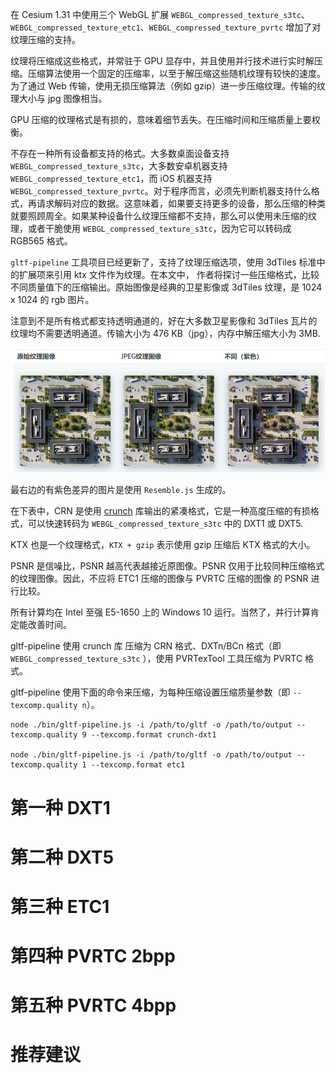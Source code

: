 在 Cesium 1.31 中使用三个 WebGL 扩展 `WEBGL_compressed_texture_s3tc`、`WEBGL_compressed_texture_etc1`、`WEBGL_compressed_texture_pvrtc` 增加了对纹理压缩的支持。

纹理将压缩成这些格式，并常驻于 GPU 显存中，并且使用并行技术进行实时解压缩。压缩算法使用一个固定的压缩率，以至于解压缩这些随机纹理有较快的速度。为了通过 Web 传输，使用无损压缩算法（例如 gzip）进一步压缩纹理。传输的纹理大小与 jpg 图像相当。

GPU 压缩的纹理格式是有损的，意味着细节丢失。在压缩时间和压缩质量上要权衡。

不存在一种所有设备都支持的格式。大多数桌面设备支持 `WEBGL_compressed_texture_s3tc`，大多数安卓机器支持 `WEBGL_compressed_texture_etc1`，而 iOS 机器支持 `WEBGL_compressed_texture_pvrtc`。对于程序而言，必须先判断机器支持什么格式，再请求解码对应的数据。这意味着，如果要支持更多的设备，那么压缩的种类就要照顾周全。如果某种设备什么纹理压缩都不支持，那么可以使用未压缩的纹理，或者干脆使用 `WEBGL_compressed_texture_s3tc`，因为它可以转码成 RGB565 格式。

`gltf-pipeline` 工具项目已经更新了，支持了纹理压缩选项，使用 3dTiles 标准中的扩展项来引用 ktx 文件作为纹理。在本文中， 作者将探讨一些压缩格式，比较不同质量值下的压缩输出。原始图像是经典的卫星影像或 3dTiles 纹理，是 1024 x 1024 的 rgb 图片。

注意到不是所有格式都支持透明通道的，好在大多数卫星影像和 3dTiles 瓦片的纹理均不需要透明通道。传输大小为 476 KB（jpg），内存中解压缩大小为 3MB.

![image-20201221023413622](attachments/image-20201221023413622.png)

最右边的有紫色差异的图片是使用 `Resemble.js` 生成的。

在下表中，CRN 是使用 [crunch](https://github.com/BinomialLLC/crunch) 库输出的紧凑格式，它是一种高度压缩的有损格式，可以快速转码为 `WEBGL_compressed_texture_s3tc` 中的 DXT1 或 DXT5. 

KTX 也是一个纹理格式，`KTX + gzip` 表示使用 gzip 压缩后 KTX 格式的大小。

PSNR 是信噪比，PSNR 越高代表越接近原图像。PSNR 仅用于比较同种压缩格式的纹理图像。因此，不应将 ETC1 压缩的图像与 PVRTC 压缩的图像 的 PSNR 进行比较。

所有计算均在 Intel 至强 E5-1650 上的 Windows 10 运行。当然了，并行计算肯定能改善时间。

gltf-pipeline 使用 crunch 库 压缩为 CRN 格式、DXTn/BCn 格式（即`WEBGL_compressed_texture_s3tc` ），使用 PVRTexTool 工具压缩为 PVRTC 格式。

gltf-pipeline 使用下面的命令来压缩，为每种压缩设置压缩质量参数（即 `--texcomp.quality n`）。

``` shell
node ./bin/gltf-pipeline.js -i /path/to/gltf -o /path/to/output --texcomp.quality 9 --texcomp.format crunch-dxt1

node ./bin/gltf-pipeline.js -i /path/to/gltf -o /path/to/output --texcomp.quality 1 --texcomp.format etc1
```

# 第一种 DXT1



# 第二种 DXT5



# 第三种 ETC1



# 第四种 PVRTC 2bpp



# 第五种 PVRTC 4bpp



# 推荐建议